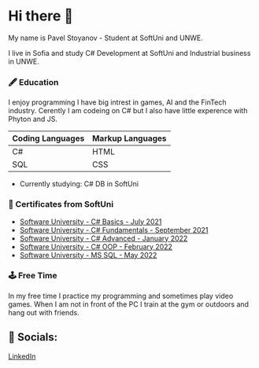 # Hi there 👋
My name is Pavel Stoyanov - Student at SoftUni and UNWE.

I live in Sofia and study C# Development at SoftUni and Industrial business in UNWE.

### :fountain_pen: Education 

I enjoy programming I have big intrest in games, AI and the FinTech industry. Cerently I am codeing on C# but I also have little experence with Phyton and JS.

| Coding Languages | Markup Languages |  
|------------------|------------------|
| C#               | HTML             |
| SQL              | CSS              |

* Currently studying: C# DB in SoftUni

### :bookmark_tabs: Certificates from SoftUni

* [Software University - C# Basics - July 2021](https://softuni.bg/certificates/details/112173/1fc4ddd0)
* [Software University - C# Fundamentals - September 2021](https://softuni.bg/certificates/details/119976/ea1f09ac)
* [Software University - C# Advanced - January 2022](https://softuni.bg/certificates/details/123678/7e10e821)
* [Software University - C# OOP - February 2022](https://softuni.bg/certificates/details/131012/ada19a35)
* [Software University - MS SQL - May 2022](https://softuni.bg/certificates/details/134766/ddcee59c)

### :joystick: Free Time
In my free time I practice my programming and sometimes play video games. When I am not in front of the PC I train at the gym or outdoors and hang out with friends. 

## :iphone: Socials:
[LinkedIn](https://www.linkedin.com/in/pavel-stoyanov-132909209/)  

